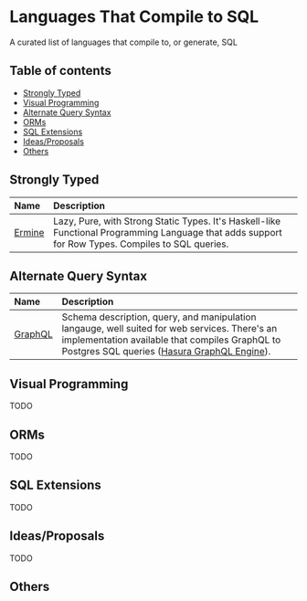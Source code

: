 # Languages That Compile to SQL
A curated list of languages that compile to, or generate, SQL

## Table of contents

- [Strongly Typed](#strongly-typed)
- [Visual Programming](#visual-programming)
- [Alternate Query Syntax](#alternate-query-syntax)
- [ORMs](#orms)
- [SQL Extensions](#sql-extensions)
- [Ideas/Proposals](#ideasproposals)
- [Others](#others)

## Strongly Typed

| Name | Description |
| :---- | :---- |
| [Ermine](https://ermine-language.github.io/) | Lazy, Pure, with Strong Static Types. It's Haskell-like Functional Programming Language that adds support for Row Types. Compiles to SQL queries. |

## Alternate Query Syntax

| Name | Description |
| :---- | :---- |
| [GraphQL](https://graphql.org/) | Schema description, query, and manipulation langauge, well suited for web services. There's an implementation available that compiles GraphQL to Postgres SQL queries ([Hasura GraphQL Engine](https://github.com/hasura/graphql-engine)). |


## Visual Programming

TODO

## ORMs

TODO

## SQL Extensions

TODO

## Ideas/Proposals

TODO

## Others
